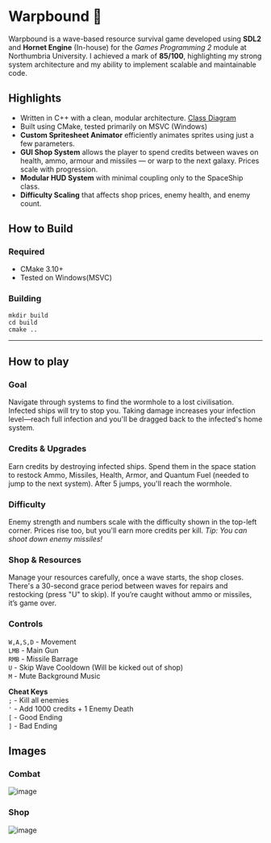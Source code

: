 # Warpbound 🚀

Warpbound is a wave-based resource survival game developed using **SDL2** and **Hornet Engine** (In-house) for the *Games Programming 2* module at Northumbria University.
I achieved a mark of **85/100**, highlighting my strong system architecture and my ability to implement scalable and maintainable code.
## Highlights
- Written in C++ with a clean, modular architecture. [Class Diagram](https://drive.google.com/file/d/1Wa8vY5ho-f2eOyLEkibAxh_GCkdgCWga/view?usp=sharing)
- Built using CMake, tested primarily on MSVC (Windows)
- **Custom Spritesheet Animator** efficiently animates sprites using just a few parameters.
- **GUI Shop System** allows the player to spend credits between waves on health, ammo, armour and missiles — or warp to the next galaxy. Prices scale with progression.
- **Modular HUD System** with minimal coupling only to the SpaceShip class.
- **Difficulty Scaling** that affects shop prices, enemy health, and enemy count.

## How to Build

### Required
- CMake 3.10+  
- Tested on Windows(MSVC)

### Building

```
mkdir build
cd build
cmake ..
```
---
## How to play

### Goal
Navigate through systems to find the wormhole to a lost civilisation. Infected ships will try to stop you. Taking damage increases your infection level—reach full infection and you'll be dragged back to the infected's home system.
### Credits & Upgrades
Earn credits by destroying infected ships. Spend them in the space station to restock Ammo, Missiles, Health, Armor, and Quantum Fuel (needed to jump to the next system). After 5 jumps, you'll reach the wormhole.
### Difficulty
Enemy strength and numbers scale with the difficulty shown in the top-left corner. Prices rise too, but you'll earn more credits per kill. *Tip: You can shoot down enemy missiles!*
### Shop & Resources
Manage your resources carefully, once a wave starts, the shop closes. There's a 30-second grace period between waves for repairs and restocking (press "U" to skip). If you’re caught without ammo or missiles, it’s game over.
### Controls
`W,A,S,D` - Movement <br>
`LMB` - Main Gun <br>
`RMB` - Missile Barrage <br>
`U` - Skip Wave Cooldown (Will be kicked out of shop) <br>
`M` - Mute Background Music <br>

**Cheat Keys** <br>
`;` - Kill all enemies <br>
`'` - Add 1000 credits + 1 Enemy Death <br>
`[` - Good Ending <br> 
`]` - Bad Ending <br> 

## Images
### Combat
![image](https://github.com/user-attachments/assets/afa28acf-64e5-45f5-8960-ca2b7d16142d)
### Shop
![image](https://github.com/user-attachments/assets/b42cdab4-c654-410b-8348-e7132d7ba51b)


